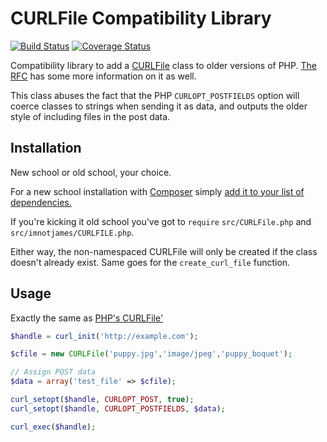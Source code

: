 # CURLFile Compatibility Library

[![Build Status](https://travis-ci.org/imnotjames/curlfile-compat.svg?branch=master)](https://travis-ci.org/imnotjames/curlfile-compat)
[![Coverage Status](https://img.shields.io/coveralls/imnotjames/curlfile-compat.svg)](https://coveralls.io/r/imnotjames/curlfile-compat)

Compatibility library to add a [CURLFile](http://php.net/class.curlfile) class to older versions of PHP.
[The RFC](https://wiki.php.net/rfc/curl-file-upload) has some more information on it as well.


This class abuses the fact that the PHP `CURLOPT_POSTFIELDS` option will coerce classes to strings when
sending it as data, and outputs the older style of including files in the post data.

## Installation

New school or old school, your choice.

For a new school installation with [Composer](http://getcomposer.org) simply [add it to your list of dependencies.](https://packagist.org/packages/imnotjames/curlfile-compat)

If you're kicking it old school you've got to `require` `src/CURLFile.php` and `src/imnotjames/CURLFILE.php`.

Either way, the non-namespaced CURLFile will only be created if the class doesn't already exist.  Same goes for the `create_curl_file` function.


## Usage

Exactly the same as [PHP's CURLFile'](http://php.net/curlfile)

```php
$handle = curl_init('http://example.com');

$cfile = new CURLFile('puppy.jpg','image/jpeg','puppy_boquet');

// Assign POST data
$data = array('test_file' => $cfile);

curl_setopt($handle, CURLOPT_POST, true);
curl_setopt($handle, CURLOPT_POSTFIELDS, $data);

curl_exec($handle);
```
